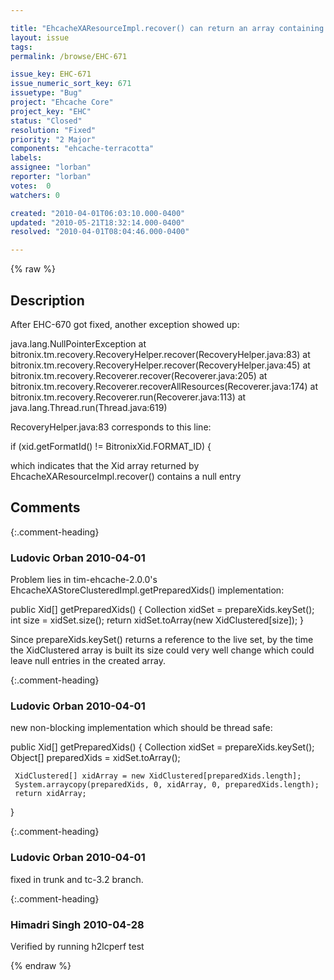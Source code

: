 ```yaml
---

title: "EhcacheXAResourceImpl.recover() can return an array containing null XIDs"
layout: issue
tags: 
permalink: /browse/EHC-671

issue_key: EHC-671
issue_numeric_sort_key: 671
issuetype: "Bug"
project: "Ehcache Core"
project_key: "EHC"
status: "Closed"
resolution: "Fixed"
priority: "2 Major"
components: "ehcache-terracotta"
labels: 
assignee: "lorban"
reporter: "lorban"
votes:  0
watchers: 0

created: "2010-04-01T06:03:10.000-0400"
updated: "2010-05-21T18:32:14.000-0400"
resolved: "2010-04-01T08:04:46.000-0400"

---
```




{% raw %}



## Description

<div markdown="1" class="description">

After EHC-670 got fixed, another exception showed up:

java.lang.NullPointerException
   at bitronix.tm.recovery.RecoveryHelper.recover(RecoveryHelper.java:83)
   at bitronix.tm.recovery.RecoveryHelper.recover(RecoveryHelper.java:45)
   at bitronix.tm.recovery.Recoverer.recover(Recoverer.java:205)
   at bitronix.tm.recovery.Recoverer.recoverAllResources(Recoverer.java:174)
   at bitronix.tm.recovery.Recoverer.run(Recoverer.java:113)
   at java.lang.Thread.run(Thread.java:619)


RecoveryHelper.java:83 corresponds to this line:

if (xid.getFormatId() != BitronixXid.FORMAT\_ID) \{

which indicates that the Xid array returned by EhcacheXAResourceImpl.recover() contains a null entry


</div>

## Comments


{:.comment-heading}
### **Ludovic Orban** <span class="date">2010-04-01</span>

<div markdown="1" class="comment">

Problem lies in tim-ehcache-2.0.0's EhcacheXAStoreClusteredImpl.getPreparedXids() implementation:

  public Xid[] getPreparedXids() \{
    Collection<XidClustered> xidSet = prepareXids.keySet();
    int size = xidSet.size();
    return xidSet.toArray(new XidClustered[size]);
  \}

Since prepareXids.keySet() returns a reference to the live set, by the time the XidClustered array is built its size could very well change which could leave null entries in the created array.


</div>


{:.comment-heading}
### **Ludovic Orban** <span class="date">2010-04-01</span>

<div markdown="1" class="comment">

new non-blocking implementation which should be thread safe:

   public Xid[] getPreparedXids() \{
     Collection<XidClustered> xidSet = prepareXids.keySet();
     Object[] preparedXids = xidSet.toArray();

     XidClustered[] xidArray = new XidClustered[preparedXids.length];
     System.arraycopy(preparedXids, 0, xidArray, 0, preparedXids.length);
     return xidArray;
   \}


</div>


{:.comment-heading}
### **Ludovic Orban** <span class="date">2010-04-01</span>

<div markdown="1" class="comment">

fixed in trunk and tc-3.2 branch.

</div>


{:.comment-heading}
### **Himadri Singh** <span class="date">2010-04-28</span>

<div markdown="1" class="comment">

Verified by running h2lcperf test

</div>



{% endraw %}
